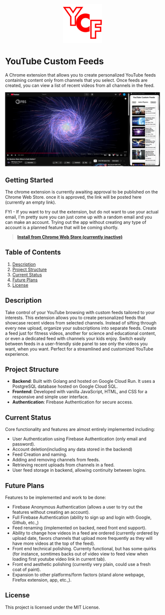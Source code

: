 <p align="center"><img src="images/YCF.png"/></p>

# YouTube Custom Feeds

A Chrome extension that allows you to create personalized YouTube feeds containing content 
only from channels that you select. Once feeds are created, you can view a list of recent 
videos from all channels in the feed. 

<p align="center"><img src="images/YCF_SS1.png"/></p>

## Getting Started

The chrome extension is currently awaiting approval to be published on the Chrome Web Store. once it is approved, the link will be posted here (currently an empty link).

FYI - If you want to try out the extension, but do not want to use your actual email, I'm pretty sure you can just come up with a random email and you can make an account. Trying out the app without creating any type of account is a planned feature that will be coming shortly.

> **[Install from Chrome Web Store (currently inactive)](#link-to-chrome-web-store)**

## Table of Contents

1. [Description](#description)
2. [Project Structure](#project-structure)
3. [Current Status](#current-status)
4. [Future Plans](#future-plans)
5. [License](#license)

## Description

Take control of your YouTube browsing with custom feeds tailored to your interests. This extension allows you to create personalized feeds that showcase recent videos from selected channels. Instead of sifting through every new upload, organize your subscriptions into separate feeds. Create a feed just for fitness videos, another for science and educational content, or even a dedicated feed with channels your kids enjoy. Switch easily between feeds in a user-friendly side panel to see only the videos you want, when you want. Perfect for a streamlined and customized YouTube experience.

## Project Structure

- **Backend**: Built with Golang and hosted on Google Cloud Run. It uses a PostgreSQL database hosted on Google Cloud SQL.
- **Frontend**: Developed with vanilla JavaScript, HTML, and CSS for a responsive and simple user interface.
- **Authentication**: Firebase Authentication for secure access. 

## Current Status

Core functionality and features are almost entirely implemented including:
- User Authentication using Firebase Authentication (only email and password).
- Account deletion(including any data stored in the backend)
- Feed Creation and naming.
- Adding and removing channels from feeds.
- Retrieving recent uploads from channels in a feed.
- User feed storage in backend, allowing continuity between logins.

## Future Plans

Features to be implemented and work to be done:
- Firebase Anonymous Authentication (allows a user to try out the features without creating an account).
- Full Firebase Authentication (ability to sign up and login with Google, Github, etc.,)
- Feed renaming (implemented on backed, need front end support).
- Ability to change how videos in a feed are ordered (currently ordered by upload date, favors channels that upload more frequently as they will have more videos at the top of the feed).
- Front end technical polishing. Currenty functional, but has some quirks (for instance, somtimes backs out of video view to feed view when loading first youtube video link in current tab).
- Front end aesthetic polishing (currently very plain, could use a fresh coat of paint).
- Expansion to other platforms/form factors (stand alone webpage, Firefox extension, app, etc.,).

## License

This project is licensed under the MIT License.
